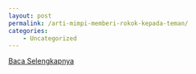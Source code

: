 ```yaml
---
layout: post
permalink: /arti-mimpi-memberi-rokok-kepada-teman/
categories:
    - Uncategorized
---
```


[Baca Selengkapnya](/04)
